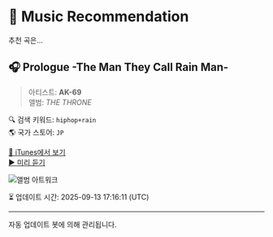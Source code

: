 
# 🎵 Music Recommendation

추천 곡은...

## 🎧 Prologue -The Man They Call Rain Man-  
> 아티스트: **AK-69**  
> 앨범: _THE THRONE_  

🔍 검색 키워드: `hiphop+rain`  
🌎 국가 스토어: `JP`

[🔗 iTunes에서 보기](https://music.apple.com/jp/album/prologue-the-man-they-call-rain-man/975978912?i=975978917&uo=4)  
[▶️ 미리 듣기](https://audio-ssl.itunes.apple.com/itunes-assets/AudioPreview115/v4/09/95/7a/09957a57-9e5e-c8ca-e1ce-e0ce1b4778c6/mzaf_16300046650862997823.plus.aac.p.m4a)

![앨범 아트워크](https://is1-ssl.mzstatic.com/image/thumb/Music3/v4/7d/ca/6d/7dca6d39-dddd-5dde-69c0-a71ac7828da2/THW_THRON_AL_JACKET.jpg/100x100bb.jpg)

⏳ 업데이트 시간: 2025-09-13 17:16:11 (UTC)

---
자동 업데이트 봇에 의해 관리됩니다.

